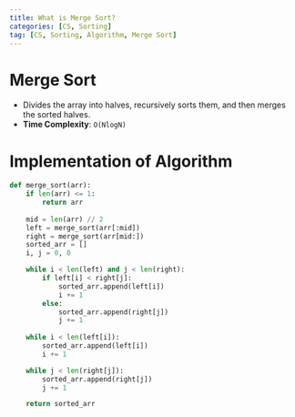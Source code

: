 ```yaml
---
title: What is Merge Sort?
categories: [CS, Sorting]
tag: [CS, Sorting, Algorithm, Merge Sort]
---
```


# Merge Sort
- Divides the array into halves, recursively sorts them, and then merges the sorted halves.
- **Time Complexity**: `O(NlogN)`

# Implementation of Algorithm
```python
def merge_sort(arr):
    if len(arr) <= 1:
        return arr
    
    mid = len(arr) // 2
    left = merge_sort(arr[:mid])
    right = merge_sort(arr[mid:])
    sorted_arr = []
    i, j = 0, 0

    while i < len(left) and j < len(right):
        if left[i] < right[j]:
            sorted_arr.append(left[i])
            i += 1
        else:
            sorted_arr.append(right[j])
            j += 1
    
    while i < len(left[i]):
        sorted_arr.append(left[i])
        i += 1

    while j < len(right[j]):
        sorted_arr.append(right[j])
        j += 1

    return sorted_arr     
```